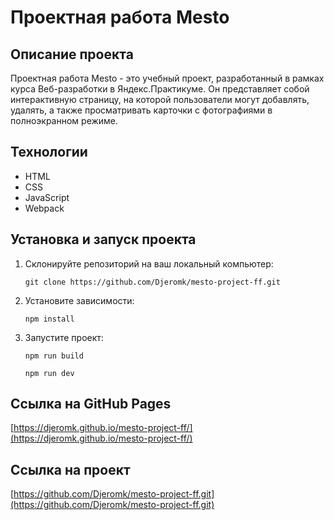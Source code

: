# Проектная работа Mesto

## Описание проекта

Проектная работа Mesto - это учебный проект, разработанный в рамках курса Веб-разработки в Яндекс.Практикуме. Он представляет собой интерактивную страницу, на которой пользователи могут добавлять, удалять, а также просматривать карточки с фотографиями в полноэкранном режиме.

## Технологии

- HTML
- CSS
- JavaScript
- Webpack

## Установка и запуск проекта

1. Склонируйте репозиторий на ваш локальный компьютер:
   ```
   git clone https://github.com/Djeromk/mesto-project-ff.git
   ```

2. Установите зависимости:
   ```
   npm install
   ```

3. Запустите проект:
   ```
   npm run build
   ```
   ```
   npm run dev
   ```

## Ссылка на GitHub Pages
[https://djeromk.github.io/mesto-project-ff/](https://djeromk.github.io/mesto-project-ff/)
## Ссылка на проект
[https://github.com/Djeromk/mesto-project-ff.git](https://github.com/Djeromk/mesto-project-ff.git)
